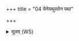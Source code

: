 +++
title = "04 येनेयथुस्तेन पथा"

+++
<details><summary>मूलम् (WS)</summary>

येनेयथुस्तेन पथा परेतं स्तायदेयथुः प्रति वामभुत्सि ।  
ब्रह्मणा वां परितृह्य समन्तं विच्छेत्स्यामि नकुल इव सर्पम् ॥ ४ ॥
</details>